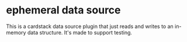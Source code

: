 # ephemeral data source

This is a cardstack data source plugin that just reads and writes to an in-memory data structure. It's made to support testing.
